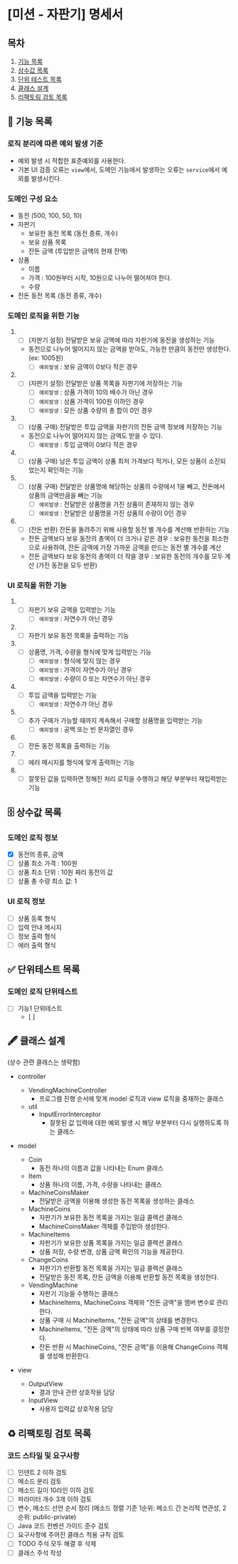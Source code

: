 # [미션 - 자판기] 명세서

## 목차

1. [기능 목록](#-기능-목록)
2. [상수값 목록](#-상수값-목록)
3. [단위 테스트 목록](#-단위테스트-목록)
4. [클래스 설계](#-클래스-설계)
5. [리팩토링 검토 목록](#%EF%B8%8F-리팩토링-검토-목록)

## 🚀 기능 목록

### 로직 분리에 따른 예외 발생 기준

- 예외 발생 시 적합한 표준예외를 사용한다.
- 기본 UI 검증 오류는 `view`에서, 도메인 기능에서 발생하는 오류는 `service`에서 예외를 발생시킨다.

### 도메인 구성 요소

- 동전 (500, 100, 50, 10)
- 자판기
  - 보유한 동전 목록 (동전 종류, 개수)
  - 보유 상품 목록
  - 잔돈 금액 (투입받은 금액의 현재 잔액)
- 상품
  - 이름
  - 가격 : 100원부터 시작, 10원으로 나누어 떨어져야 한다.
  - 수량
- 잔돈 동전 목록 (동전 종류, 개수) 

### 도메인 로직을 위한 기능

1. 
    - [ ] (자판기 설정) 전달받은 보유 금액에 따라 자판기에 동전을 생성하는 기능
    - 동전으로 나누어 떨어지지 않는 금액을 받아도, 가능한 만큼의 동전만 생성한다. (ex: 1005원)
        - [ ] `예외발생` : 보유 금액이 0보다 작은 경우
2. 
    - [ ] (자판기 설정) 전달받은 상품 목록을 자판기에 저장하는 기능
        - [ ] `예외발생` : 상품 가격이 10의 배수가 아닌 경우
        - [ ] `예외발생` : 상품 가격이 100원 이하인 경우
        - [ ] `예외발생` : 모든 상품 수량의 총 합이 0인 경우
3. 
    - [ ] (상품 구매) 전달받은 투입 금액을 자판기의 잔돈 금액 정보에 저장하는 기능
    - 동전으로 나누어 떨어지지 않는 금액도 받을 수 있다.
        - [ ] `예외발생` : 투입 금액이 0보다 작은 경우
4. 
    - [ ] (상품 구매) 남은 투입 금액이 상품 최저 가격보다 적거나, 모든 상품이 소진되었는지 확인하는 기능
5. 
    - [ ] (상품 구매) 전달받은 상품명에 해당하는 상품의 수량에서 1을 빼고, 잔돈에서 상품의 금액만큼을 빼는 기능
        - [ ] `예외발생` : 전달받은 상품명을 가진 상품이 존재하지 않는 경우
        - [ ] `예외발생` : 전달받은 상품명을 가진 상품의 수량이 0인 경우
6. 
    - [ ] (잔돈 반환) 잔돈을 돌려주기 위해 사용할 동전 별 개수를 계산해 반환하는 기능
    - 잔돈 금액보다 보유 동전의 총액이 더 크거나 같은 경우 : 보유한 동전을 최소한으로 사용하여, 잔돈 금액에 가장 가까운 금액을 만드는 동전 별 개수를 계산
    - 잔돈 금액보다 보유 동전의 총액이 더 작을 경우 : 보유한 동전의 개수를 모두 계산 (가진 동전을 모두 반환)

### UI 로직을 위한 기능

1. 
    - [ ] 자판기 보유 금액을 입력받는 기능
        - [ ] `예외발생` : 자연수가 아닌 경우
2. 
    - [ ] 자판기 보유 동전 목록을 출력하는 기능
3. 
    - [ ] 상품명, 가격, 수량을 형식에 맞게 입력받는 기능
        - [ ] `예외발생` : 형식에 맞지 않는 경우
        - [ ] `예외발생` : 가격이 자연수가 아닌 경우
        - [ ] `예외발생` : 수량이 0 또는 자연수가 아닌 경우
4. 
    - [ ] 투입 금액을 입력받는 기능
        - [ ] `예외발생` : 자연수가 아닌 경우
5. 
    - [ ] 추가 구매가 가능할 때까지 계속해서 구매할 상품명을 입력받는 기능
        - [ ] `예외발생` : 공백 또는 빈 문자열인 경우
6. 
    - [ ] 잔돈 동전 목록을 출력하는 기능
7. 
    - [ ] 에러 메시지를 형식에 맞게 출력하는 기능
8. 
    - [ ] 잘못된 값을 입력하면 정해진 처리 로직을 수행하고 해당 부분부터 재입력받는 기능

## 🗄 상수값 목록

### 도메인 로직 정보

- [x] 동전의 종류, 금액
- [ ] 상품 최소 가격 : 100원
- [ ] 상품 최소 단위 : 10원 짜리 동전의 값
- [ ] 상품 총 수량 최소 값: 1

### UI 로직 정보

- [ ] 상품 등록 형식
- [ ] 입력 안내 메시지
- [ ] 정보 출력 형식
- [ ] 에러 출력 형식

## ✅ 단위테스트 목록

### 도메인 로직 단위테스트

- [ ] 기능1 단위테스트
    - [ ] 

## 🖋 클래스 설계

(상수 관련 클래스는 생략함)
- controller
   - VendingMachineController
     - 프로그램 진행 순서에 맞게 model 로직과 view 로직을 중재하는 클래스
   - util
     - InputErrorInterceptor
       - 잘못된 값 입력에 대한 예외 발생 시 해당 부분부터 다시 실행하도록 하는 클래스
   
- model
  - Coin
    - 동전 하나의 이름과 값을 나타내는 Enum 클래스
  - Item
    - 상품 하나의 이름, 가격, 수량을 나타내는 클래스
  - MachineCoinsMaker
    - 전달받은 금액을 이용해 생성한 동전 목록을 생성하는 클래스
  - MachineCoins
    - 자판기가 보유한 동전 목록을 가지는 일급 콜렉션 클래스
    - MachineCoinsMaker 객체를 주입받아 생성한다.
  - MachineItems
    - 자판기가 보유한 상품 목록을 가지는 일급 콜렉션 클래스
    - 상품 저장, 수량 변경, 상품 금액 확인의 기능을 제공한다.
  - ChangeCoins
    - 자판기가 반환할 동전 목록을 가지는 일급 콜렉션 클래스
    - 전달받은 동전 목록, 잔돈 금액을 이용해 반환할 동전 목록을 생성한다.
  - VendingMachine
    - 자판기 기능을 수행하는 클래스
    - MachineItems, MachineCoins 객체와 "잔돈 금액"을 멤버 변수로 관리한다.
    - 상품 구매 시 MachineItems, "잔돈 금액"의 상태를 변경한다.
    - MachineItems, "잔돈 금액"의 상태에 따라 상품 구매 반복 여부를 결정한다.
    - 잔돈 반환 시 MachineCoins, "잔돈 금액"을 이용해 ChangeCoins 객체를 생성해 반환한다.
  
- view
  - OutputView
    - 결과 안내 관련 상호작용 담당
  - InputView
     - 사용자 입력값 상호작용 담당

## ♻️ 리팩토링 검토 목록

### 코드 스타일 및 요구사항

- [ ] 인덴트 2 이하 검토
- [ ] 메소드 분리 검토
- [ ] 메소드 길이 10라인 이하 검토
- [ ] 파라미터 개수 3개 이하 검토
- [ ] 변수, 메소드 선언 순서 정리 (메소드 정렬 기준 1순위: 메소드 간 논리적 연관성, 2순위: public-private)
- [ ] Java 코드 컨벤션 가이드 준수 검토
- [ ] 요구사항에 주어진 클래스 적용 규칙 검토
- [ ] TODO 주석 모두 해결 후 삭제
- [ ] 클래스 주석 작성